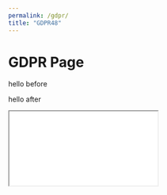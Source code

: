 ```yaml
---
permalink: /gdpr/
title: "GDPR48"
---
```



# GDPR Page
<p>
  hello before
  <p>
<script>

document.write("hello<br>");
var x1 = document.getElementsByTagName("article");
document.write("hello2<br>");
 document.write(x1[0].tagName + "<br>");
document.write("hello2a<br>"); 
document.write(x1.length + "<br>");
document.write("hello3<br>"); 
var y = x1[0].getElementsByClassName("*");
document.write("hello3a<br>"); 
document.write("scroll width: " + x1[0].scrollWidth  + "<br>");

/*
document.write("hello36<br>"); 
document.write(y.length + "<br>");
document.write("hello4<br>"); 
document.write(y[0].className + "<br>");
document.write("hello4a<br>"); 
document.write("scroll width: " + y[0].scrollWidth);
document.write("hello5<br>"); 
document.write("hello between<br>");

x = document.getElementsByTagName("*");
l = x.length;
for (i = 0; i < l; i++) {
  document.write(x[i].tagName + "<br>");
  document.write(x[i].nodeName + "<br>");
  document.write(x[i].className + "<br>");
  document.write(x[i].id + "<br>");
  document.write(x[i].scrollWidth + "<br>");        

}


const width  = window.innerWidth || document.documentElement.clientWidth || document.body.clientWidth;  

document.write( width); 
*/
</script>

<p>
  hello after
<p>

<script>
function resizer(id)
{
  
console.log("hello from resizer"); 
/*
var doc=document.getElementById(id).contentWindow.document;

var body_ = doc.body, html_ = doc.documentElement;

var height = Math.max( body_.scrollHeight, body_.offsetHeight, html_.clientHeight, html_.scrollHeight, html_.offsetHeight );
var width  = Math.max( body_.scrollWidth, body_.offsetWidth, html_.clientWidth, html_.scrollWidth, html_.offsetWidth );
*/

var x1 = document.getElementsByTagName("article");
var width = x1[0].scrollWidth

//document.write("hello3a<br>"); 
//document.write("scroll width: " + x1[0].scrollWidth  + "<br>");
console.log("hello from resizer2 " + width); 
var iFrameobj =document.getElementById(id);
console.log("hello from resizer3 " + iFrameobj); 
iFrameobj.style.height=5000;
iFrameobj.style.width=width;
console.log("hello from resizer4 "); 
}
</script>

<IFRAME SRC="gdprcollapse" id="iframeGDPR"  onLoad="resizer('iframeGDPR');"></iframe>
<!-- 
<IFRAME SRC="gdprcollapse" id="iframeGDPR"  onLoad="resizer('iframeGDPR');"></iframe>

<iframe width="1000" height="5000" id="iframeGDPR" src="gdprcollapse" frameborder="0" allow="encrypted-media" allowfullscreen></iframe>
-->

